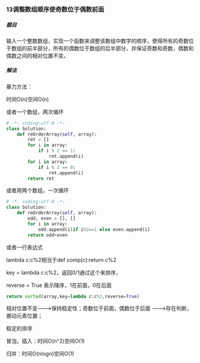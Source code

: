 ### 13调整数组顺序使奇数位于偶数前面

##### 题目

输入一个整数数组，实现一个函数来调整该数组中数字的顺序，使得所有的奇数位于数组的前半部分，所有的偶数位于数组的后半部分，并保证奇数和奇数，偶数和偶数之间的相对位置不变。

##### 解法

暴力方法：

时间O(n)空间O(n)

或者一个数组，两次循环

```python
# -*- coding:utf-8 -*-
class Solution:
    def reOrderArray(self, array):
        ret = []
        for i in array:
            if i % 2 == 1:
                ret.append(i)
        for i in array:
            if i % 2 == 0:
                ret.append(i)
        return ret
```

或者用两个数组，一次循环

```python
# -*- coding:utf-8 -*-
class Solution:
    def reOrderArray(self, array):
        odd, even = [], []
        for i in array:
        	odd.append(i)if i%2==1 else even.append(i)
        return odd+even
```

或者一行表达式

lambda c:c%2相当于def comp(c):return c%2

key = lambda c:c%2，返回0/1通过这个来排序，

reverse = True 表示降序，1在前面，0在后面

```python
return sorted(array,key=lambda c:c%2,reverse=True)
```



相对位置不变--->保持稳定性；奇数位于前面，偶数位于后面 --->存在判断，挪动元素位置；  

稳定的排序

冒泡，插入：时间O(n^2)空间O(1)

归并：时间O(nlogn)空间O(1)

